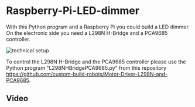 # Raspberry-Pi-LED-dimmer
With this Python program and a Raspberry Pi you could build a LED dimmer. On the electronic side you need a L298N H-Bridge and a PCA9685 controller.

![technical setup](https://custom-build-robots.com/wp-content/uploads/2017/06/Raspberry_Pi_LED_dimmer_active-300x169.jpg)

To control the L298N H-Bridge and the PCA9685 controller please use the Python program "L298NHBridgePCA9685.py" from this repository https://github.com/custom-build-robots/Motor-Driver-L298N-and-PCA9685.

## Video
